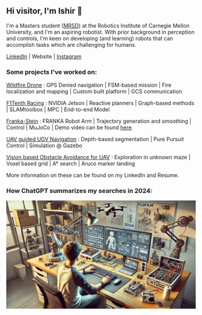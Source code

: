 ## Hi visitor, I'm Ishir 👋

I'm a Masters student ([MRSD](https://www.ri.cmu.edu/education/masters-programs/masters-robotics-and-autonomous-systems/)) at the Robotics Institute of Carnegie Mellon University, and I'm an aspiring robotist. With prior background in perception and controls, I'm keen on developing (and learning) robots that can accomplish tasks which are challenging for humans. 

<!-- ### Currently I'm working on -->
[LinkedIn](https://www.linkedin.com/in/ishir-gupta/) | Website  | [Instagram](https://www.instagram.com/ishir.roongta/)


### Some projects I've worked on:
<!-- 
<details>
<summary>show</summary>
<br>
This is how you dropdown.
</details> -->

<!-- Add links too -->
[Wildfire Drone](https://mrsdprojects.ri.cmu.edu/2024teamb/) :
GPS Denied navigation | FSM-based mission | Fire localization and mapping | Custom built platform | GCS communication

[F1Tenth Racing](https://github.com/isro01/f1tenth_labs) : NVIDIA Jetson | Reactive planners | Graph-based methods | SLAMtoolbox | MPC | End-to-end Model

[Franka-Stein](https://drive.google.com/file/d/17YVXuGEJ2rgmDS1DY1Mh6kl8ccbDTyVC/view?usp=sharing&usp=embed_facebook) :
FRANKA Robot Arm | Trajectory generation and smoothing | Control | MuJoCo | Demo video can be found [here](https://www.youtube.com/watch?v=gNvjeiw5U4U&list=LL&index=2).


<!-- #### Context Aware Grasping
This was a exploratory course project in an attempt to get a contextually aware grasp point given an object in a scene using VQA to describe the scene, LLM to make a decision, and VLM to locate the appropraite object from options/most appropriate grasp point.  -->


[UAV guided UGV Navigation](https://github.com/AerialRobotics-IITK/inter_iit_uav_guided_ugv) :
Depth-based segmentation | Pure Pursuit Control | Simulation @ Gazebo
 
[Vision based Obstacle Avoidance for UAV](https://github.com/AerialRobotics-IITK/inter_iit_dgre_voad) :
Exploration in unknown maze | Voxel based grid | A* search | Aruco marker landing

<!-- #### [IARC] -->

<!-- ### Skills
 -->
 More information on these can be found on my LinkedIn and Resume.


### How ChatGPT summarizes my searches in 2024:

![Alt text](images/photo_self_gpt.png)
<!-- 
**isro01/isro01** is a ✨ _special_ ✨ repository because its `README.md` (this file) appears on your GitHub profile.

Here are some ideas to get you started:

- 🔭 I’m currently working on ...
- 🌱 I’m currently learning ...
- 👯 I’m looking to collaborate on ...
- 🤔 I’m looking for help with ...
- 💬 Ask me about ...
- 📫 How to reach me: ...
- 😄 Pronouns: ...
- ⚡ Fun fact: ... -->

